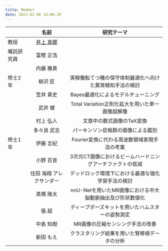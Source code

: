 ```yaml
---
title: Member
date: 2023-02-06 14:06:39
---
```


||名前|研究テーマ|
|:-|:-:|:-:|
|教授|[井上 真郷](./inoue)| |
|嘱託研究員|富樫 正浩|  |
|       |内藤 雅貴| |
|修士2年|柳沢 匠|実稼働転てつ機の保守体制最適化へ向けた異常検知手法の検討|
|       |笠井 貴史|Bayes最適化によるモデルチューニング|
|       |武井 健|Total Variation正則化拡大を用いた単一画像超解像|
|       |村上 弘人|文章中の数式画像のTeX変換|
|       |多々良 武志|パーキンソン症候群の画像による鑑別|
|修士1年|伊藤 吉紀|Fourier変換に代わる周波数領域表現手法の考案|
|       |小野 百音|3次元CT画像におけるビームハードニングアーチファクトの低減|
|       |住田 海翔 アレクサンダー|デッドロック環境下における最適な強化学習手法の検討|
|       |髙橋 陵太|nnU-Netを用いたMR画像における中大脳動脈抽出及び形状数値化|
|       |張 超|ディープポーズキットを用いたハムスターの姿勢測定|
|       |中島 知樹|MR画像の圧縮センシング手法の改善|
|       |新田 もえ|クラスタリング結果を用いた腎移植データの分析|

<!-- 4月から表示
|修士1年|上杉 佳瑚||
||川合 輝||
||宍戸 瞭太||
||藤井 碧||
||依田 萌々子||
-->
